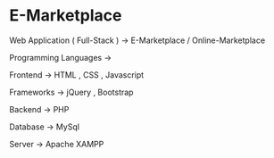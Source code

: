 # E-Marketplace

Web Application ( Full-Stack ) -> E-Marketplace / Online-Marketplace

Programming Languages ->

Frontend -> HTML , CSS , Javascript

Frameworks -> jQuery , Bootstrap

Backend -> PHP

Database -> MySql

Server -> Apache XAMPP

